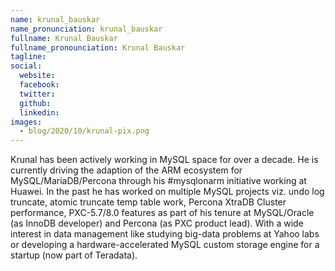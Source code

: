 ```yaml
---
name: krunal_bauskar
name_pronunciation: krunal_bauskar
fullname: Krunal Bauskar
fullname_pronounciation: Krunal Bauskar
tagline: 
social:
  website: 
  facebook:
  twitter: 
  github: 
  linkedin: 
images:
  - blog/2020/10/krunal-pix.png
---
```


Krunal has been actively working in MySQL space for over a decade. He is currently driving the adaption of the ARM ecosystem for MySQL/MariaDB/Percona through his #mysqlonarm initiative working at Huawei. In the past he has worked on multiple MySQL projects viz. undo log truncate, atomic truncate temp table work, Percona XtraDB Cluster performance, PXC-5.7/8.0 features as part of his tenure at MySQL/Oracle (as InnoDB developer) and Percona (as PXC product lead). With a wide interest in data management like studying big-data problems at Yahoo labs or developing a hardware-accelerated MySQL custom storage engine for a startup (now part of Teradata).